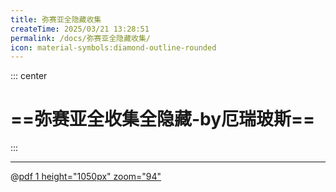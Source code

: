 ```yaml
---
title: 弥赛亚全隐藏收集
createTime: 2025/03/21 13:28:51
permalink: /docs/弥赛亚全隐藏收集/
icon: material-symbols:diamond-outline-rounded
---
```

::: center
# ==弥赛亚全收集全隐藏-by厄瑞玻斯==
:::

---
@[pdf 1 height="1050px" zoom="94"](/弥赛亚全收集全隐藏-by厄瑞玻斯.pdf)
